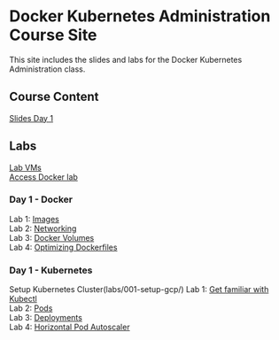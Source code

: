 # Docker Kubernetes Administration Course Site

This site includes the slides and labs for the Docker Kubernetes Administration class. 

## Course Content 
[Slides Day 1](http://bit.ly/docker-k8s-content-1)   

## Labs
[Lab VMs](https://docs.google.com/spreadsheets/d/1kW1rNQMZVdoYa2IDLZa66rLv122LM_mIfkbjxhEmVsQ/edit?usp=sharing)  
[Access Docker lab](labs/001_setup/)  

### Day 1 - Docker
Lab 1: [Images](labs/images/)  
Lab 2: [Networking](labs/networking/)   
Lab 3: [Docker Volumes](labs/volumes/)   
Lab 4: [Optimizing Dockerfiles](labs/adv-dockerfile/)   

### Day 1 - Kubernetes
Setup Kubernetes Cluster(labs/001-setup-gcp/)
Lab 1: [Get familiar with Kubectl](labs/commands/)    
Lab 2: [Pods](labs/pods/)    
Lab 3: [Deployments](labs/deployments/)     
Lab 4: [Horizontal Pod Autoscaler](labs/k8s-prometheus-hpa/)     

<!--
### Day 2 - Kubernetes
# Lab 4: [Advanced Scheduling](labs/scheduling/)  
# Lab 5: [ConfigMap](labs/configmap/)  
# Lab 6: [Secrets](labs/secrets/)  
# Lab 7: [Liveness & Readiness checks](labs/health-checks/)  
# Lab 8: [Role Based Access Controls](labs/rbac/)  
# Lab 9: [Helm](labs/helm/) 
-->
